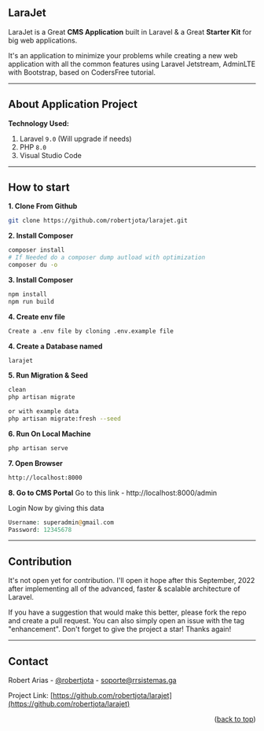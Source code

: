 ## LaraJet

LaraJet is a Great **CMS Application** built in Laravel & a Great **Starter Kit** for big web applications.

It's an application to minimize your problems while creating a new web application with all the common features using Laravel Jetstream, AdminLTE with Bootstrap, based on CodersFree tutorial.

---

## About Application Project

**Technology Used:**

1. Laravel `9.0` (Will upgrade if needs)
2. PHP `8.0`
3. Visual Studio Code

---

## How to start

**1. Clone From Github**
```bash
git clone https://github.com/robertjota/larajet.git
```

**2. Install Composer**
```bash
composer install
# If Needed do a composer dump autload with optimization
composer du -o
```

**3. Install Composer**
```bash
npm install
npm run build
```

**4. Create env file**
```bash
Create a .env file by cloning .env.example file
```

**4. Create a Database named**
```bash
larajet
```

**5. Run Migration & Seed**
```bash
clean
php artisan migrate

or with example data
php artisan migrate:fresh --seed
```

**6. Run On Local Machine**
```bash
php artisan serve
```

**7. Open Browser**
```bash
http://localhost:8000
```

**8. Go to CMS Portal**
Go to this link - http://localhost:8000/admin

Login Now by giving this data
```php
Username: superadmin@gmail.com
Password: 12345678
```

---

## Contribution
It's not open yet for contribution. I'll open it hope after this September, 2022 after implementing all of the advanced, faster & scalable architecture of Laravel.

If you have a suggestion that would make this better, please fork the repo and create a pull request. You can also simply open an issue with the tag "enhancement".
Don't forget to give the project a star! Thanks again!

---

<!-- CONTACT -->
## Contact

Robert Arias - [@robertjota](https://twitter.com/robertjota) - soporte@rrsistemas.ga

Project Link: [https://github.com/robertjota/larajet](https://github.com/robertjota/larajet)

<p align="right">(<a href="#readme-top">back to top</a>)</p>
